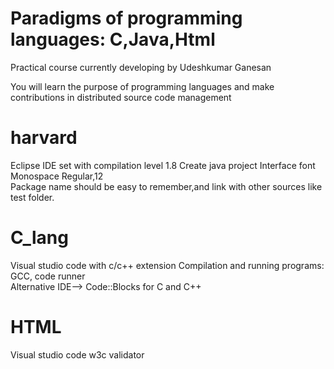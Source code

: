# Paradigms of programming languages: C,Java,Html 
Practical course currently developing by Udeshkumar Ganesan

You will learn the purpose of programming languages and make contributions in distributed source code management
# harvard  
Eclipse IDE set with compilation level 1.8 
Create java project
Interface font Monospace Regular,12  
Package name should be easy to remember,and link with other sources like test folder. 

# C_lang 
Visual studio code with c/c++ extension 
Compilation and running programs: GCC, code runner   
Alternative IDE--> Code::Blocks for C and C++  

# HTML
Visual studio code 
w3c validator
